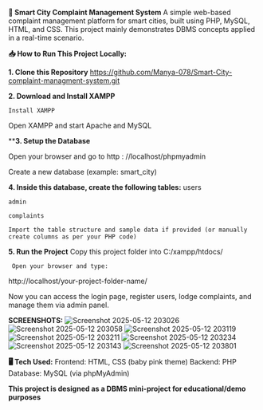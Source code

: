**📌 Smart City Complaint Management System**
A simple web-based complaint management platform for smart cities, built using PHP, MySQL, HTML, and CSS. This project mainly demonstrates DBMS concepts applied in a real-time scenario.

**📥 How to Run This Project Locally:**

**1. Clone this Repository**
   https://github.com/Manya-078/Smart-City-complaint-managment-system.git
   
**2.  Download and Install XAMPP**
   
    Install XAMPP
    
   Open XAMPP and start Apache and MySQL

****3. **Setup the Database****

   Open your browser and go to http : //localhost/phpmyadmin 
   
   Create a new database (example: smart_city)

**4. **Inside this database, create the following tables:****
    users
    
    admin
    
    complaints
    
    Import the table structure and sample data if provided (or manually create columns as per your PHP code)

**5. Run the Project**
     Copy this project folder into C:/xampp/htdocs/
     
     Open your browser and type:
     
http://localhost/your-project-folder-name/

Now you can access the login page, register users, lodge complaints, and manage them via admin panel.

**SCREENSHOTS:**
![Screenshot 2025-05-12 203026](https://github.com/user-attachments/assets/417cdf91-4b46-4731-bd96-1cf0fd9e6a37)
![Screenshot 2025-05-12 203058](https://github.com/user-attachments/assets/80cea2af-1d8b-4a74-8ab0-6497b4b2b2c6)
![Screenshot 2025-05-12 203119](https://github.com/user-attachments/assets/25eb33e7-d994-4256-a648-50095a983440)
![Screenshot 2025-05-12 203211](https://github.com/user-attachments/assets/00107544-1533-483e-b88d-27bd5726dfff)
![Screenshot 2025-05-12 203234](https://github.com/user-attachments/assets/f60189a5-7beb-4118-bbe1-9de4e2f63469)
![Screenshot 2025-05-12 203143](https://github.com/user-attachments/assets/54d89990-8d26-4417-b565-0364bba46914)
![Screenshot 2025-05-12 203801](https://github.com/user-attachments/assets/6242711f-24e7-4b01-936e-cc7337fdf8b7)


**🖥️ Tech Used:**
Frontend: HTML, CSS (baby pink theme)
Backend: PHP
Database: MySQL (via phpMyAdmin)

**This project is designed as a DBMS mini-project for educational/demo purposes**
